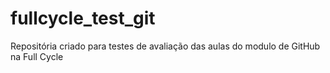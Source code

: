 # fullcycle_test_git
Repositória criado para testes de avaliação das aulas do modulo de GitHub na Full Cycle
